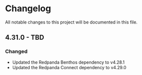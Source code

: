 Changelog
=========

All notable changes to this project will be documented in this file.

## 4.31.0 - TBD

### Changed
- Updated the Redpanda Benthos dependency to v4.28.1
- Updated the Redpanda Connect dependency to v4.29.0
